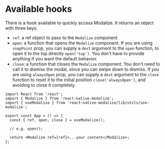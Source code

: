 # Available hooks

There is a hook available to quickly access Modalize. It returns an object with
three keys:

- `ref`: a ref object to pass to the `Modalize` component
- `open`: a function that opens the `Modalize` component. If you are using
          `snapPoint` prop, you can supply a `dest` argument to the `open`
          function, to open it to the top directly `open('top')`. You don't have
          to provide anything if you want the default behavior.
- `close`: a function that closes the `Modalize` component. You don't need to call
           it to dismiss the modal, since you can swipe down to dismiss.
           If you are using `alwaysOpen` prop, you can supply a `dest` argument
           to the `close` function to reset it to the initial position
           `close('alwaysOpen')`, and avoiding to close it completely.

```tsx
import React from 'react';
import { Modalize } from 'react-native-modalize';
import { useModalize } from 'react-native-modalize/lib/utils/use-modalize';

export const App = () => {
  const { ref, open, close } = useModalize();

  // e.g. open();

  return <Modalize ref={ref}>...your content</Modalize>;
};
```
